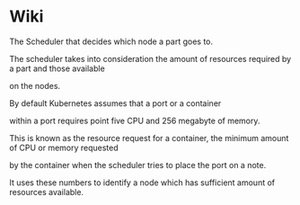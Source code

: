 # Wiki

The Scheduler that decides which node a part goes to.

The scheduler takes into consideration the amount of resources required by a part and those available

on the nodes.

By default Kubernetes assumes that a port or a container

within a port requires point five CPU and 256 megabyte of memory.

This is known as the resource request for a container, the minimum amount of CPU or memory requested

by the container when the scheduler tries to place the port on a note.

It uses these numbers to identify a node which has sufficient amount of resources available.